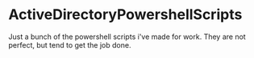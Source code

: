 # ActiveDirectoryPowershellScripts
Just a bunch of the powershell scripts i've made for work. They are not perfect, but tend to get the job done.
